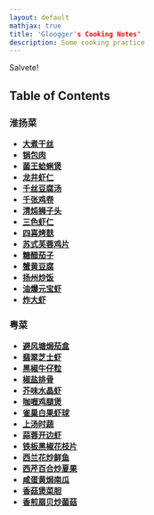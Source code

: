 ```yaml
---
layout: default
mathjax: true
title: 'Gloogger's Cooking Notes'
description: Some cooking practice
---
```

Salvete!

## **Table of Contents**

### 淮扬菜
* [**大煮干丝**](dazhugansi.html)
* [**锅包肉**](guobaorou.html)
* [**菌王蛤蜊煲**](junwanggelibao.html)
* [**龙井虾仁**](longjingxiaren.html)
* [**千丝豆腐汤**](qiansidoufutang.html)
* [**千张鸡卷**](qianzhangjijuan.html)
* [**清炖狮子头**](qingdunshizitou.html)
* [**三色虾仁**](sansexiaren.html)
* [**四喜烤麸**](sixikaofu.html)
* [**苏式芙蓉鸡片**](sushifurongjipian.html)
* [**糖醋茄子**](tangcuqiezi.html)
* [**蟹黄豆腐**](xiehuangdoufu.html)
* [**扬州炒饭**](yangzhouchaofan.html)
* [**油爆元宝虾**](youbaoyuanbaoxia.html)
* [**炸大虾**](zhadaxia.html)

 

### 粤菜
* [**避风塘焗茄盒**](bifengtangjuqiehe.html)
* [**翡翠芝士虾**](feicuizhishixia.html)
* [**黑椒牛仔粒**](heijiaoniuzaili.html)
* [**椒盐排骨**](jiaoyanpaigu.html)
* [**芥味水晶虾**](jieweishuijingxia.html)
* [**咖喱鸡腿煲**](galijituibao.html)
* [**雀巢白果虾球**](quechaobaiguoxiaqiu.html)
* [**上汤时蔬**](shangtangshishu.html)
* [**蒜蓉开边虾**]()
* [**铁板黑椒花枝片**]()
* [**西兰花炒鲜鱼**]()
* [**西芹百合炒夏果**]()
* [**咸蛋黄焗南瓜**]()
* [**香菇煲菜胆**]()
* [**香煎扇贝炒菌菇**]()

